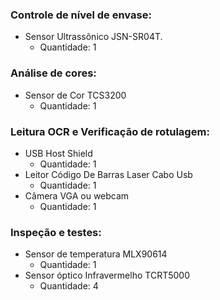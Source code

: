 ### Controle de nível de envase:
- Sensor Ultrassônico JSN-SR04T.  
  - Quantidade: 1  
### Análise de cores:  
- Sensor de Cor TCS3200  
  - Quantidade: 1  
### Leitura OCR e Verificação de rotulagem:
- USB Host Shield  
  - Quantidade: 1  
- Leitor Código De Barras Laser Cabo Usb  
  - Quantidade: 1  
- Câmera VGA ou webcam  
  - Quantidade: 1  
### Inspeção e testes:
- Sensor de temperatura MLX90614  
  - Quantidade: 1  
- Sensor óptico Infravermelho TCRT5000  
  - Quantidade: 4  
